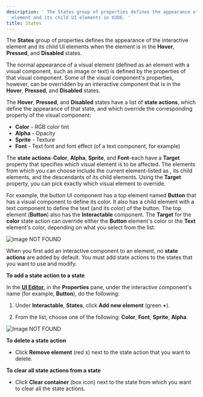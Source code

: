 ```yaml
---
description: ' The States group of properties defines the appearance of the interactive
  element and its child UI elements in O3DE. '
title: States
---
```


The **States** group of properties defines the appearance of the interactive element and its child UI elements when the element is in the **Hover**, **Pressed**, and **Disabled** states.

The normal appearance of a visual element (defined as an element with a visual component, such as image or text) is defined by the properties of that visual component. Some of the visual component's properties, however, can be overridden by an interactive component that is in the **Hover**, **Pressed**, and **Disabled** states.

The **Hover**, **Pressed**, and **Disabled** states have a list of **state actions**, which define the appearance of that state, and which override the corresponding property of the visual component:
+ **Color** - RGB color tint
+ **Alpha** - Opacity
+ **Sprite** - Texture
+ **Font** - Text font and font effect (of a text component, for example)

The **state actions**-**Color**, **Alpha**, **Sprite**, and **Font**-each have a **Target** property that specifies which visual element is to be affected. The elements from which you can choose include the current element-listed as **<This element>**, its child elements, and the descendants of its child elements. Using the **Target** property, you can pick exactly which visual element to override.

For example, the button UI component has a top element named **Button** that has a visual component to define its color. It also has a child element with a text component to define the text (and its color) of the button. The top element (**Button**) also has the **Interactable** component. The **Target** for the **color** state action can override either the **Button** element's color or the **Text** element's color, depending on what you select from the list.

![Image NOT FOUND](/images/user-guide/game_ui_editor/ui-editor-components-interactive-states.png)

When you first add an interactive component to an element, no **state actions** are added by default. You must add state actions to the states that you want to use and modify.

**To add a state action to a state**

In the [**UI Editor**](/docs/user-guide/interactivity/user-interface/editor/working), in the **Properties** pane, under the interactive component's name (for example, **Button**), do the following:

1. Under **Interactable**, **States**, click **Add new element** (green **+**).

1. From the list, choose one of the following: **Color**, **Font**, **Sprite**, **Alpha**.

![Image NOT FOUND](/images/user-guide/game_ui_editor/ui-editor-components-interactive-stateactions.png)

**To delete a state action**
+ Click **Remove element** (red x) next to the state action that you want to delete.

**To clear all state actions from a state**
+ Click **Clear container** (box icon) next to the state from which you want to clear all the state actions.
